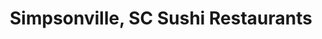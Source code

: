 ---
layout: city
title: Simpsonville, SC Sushi Restaurants
permalink: /south-carolina/simpsonville/
stateAbbr: SC
stateName: South Carolina
cityName: Simpsonville

---